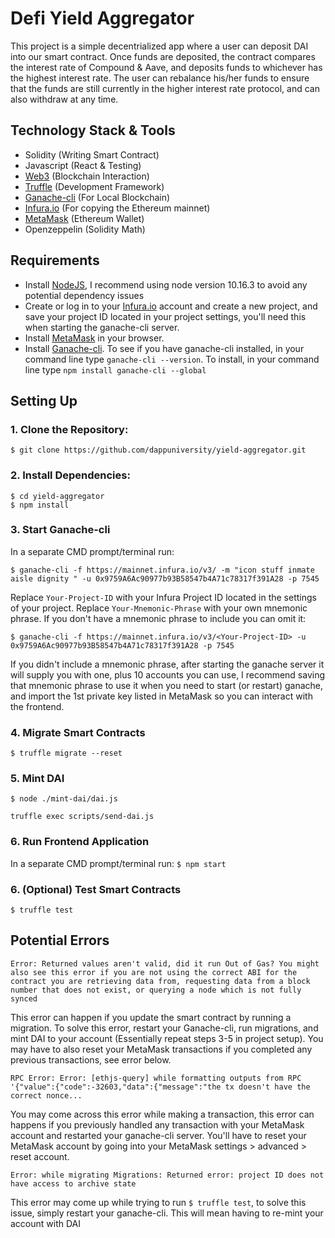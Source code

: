 # Defi Yield Aggregator
This project is a simple decentrialized app where a user can deposit DAI into our smart contract.
Once funds are deposited, the contract compares the interest rate of Compound & Aave, and deposits
funds to whichever has the highest interest rate. The user can rebalance his/her funds to ensure
that the funds are still currently in the higher interest rate protocol, and can also withdraw at
any time.

## Technology Stack & Tools

- Solidity (Writing Smart Contract)
- Javascript (React & Testing)
- [Web3](https://web3js.readthedocs.io/en/v1.5.2/) (Blockchain Interaction)
- [Truffle](https://www.trufflesuite.com/docs/truffle/overview) (Development Framework)
- [Ganache-cli](https://github.com/trufflesuite/ganache) (For Local Blockchain)
- [Infura.io](https://infura.io/) (For copying the Ethereum mainnet)
- [MetaMask](https://metamask.io/) (Ethereum Wallet)
- Openzeppelin (Solidity Math)

## Requirements
- Install [NodeJS](https://nodejs.org/en/), I recommend using node version 10.16.3 to avoid any potential dependency issues
- Create or log in to your [Infura.io](https://infura.io/login) account and create a new project, and save your project ID located in your project settings, you'll need this when starting the ganache-cli server.
- Install [MetaMask](https://metamask.io/) in your browser.
- Install [Ganache-cli](https://github.com/trufflesuite/ganache). To see if you have ganache-cli installed, in your command line type `ganache-cli --version`. To install, in your command line type `npm install ganache-cli --global`

## Setting Up
### 1. Clone the Repository:
`$ git clone https://github.com/dappuniversity/yield-aggregator.git`

### 2. Install Dependencies:
```
$ cd yield-aggregator
$ npm install 
```

### 3. Start Ganache-cli
In a separate CMD prompt/terminal run:
```
$ ganache-cli -f https://mainnet.infura.io/v3/ -m "icon stuff inmate aisle dignity " -u 0x9759A6Ac90977b93B58547b4A71c78317f391A28 -p 7545
```

Replace `Your-Project-ID` with your Infura Project ID located in the settings of your project.
Replace `Your-Mnemonic-Phrase` with your own mnemonic phrase. If you don't have a mnemonic phrase to include you can omit it:
```
$ ganache-cli -f https://mainnet.infura.io/v3/<Your-Project-ID> -u 0x9759A6Ac90977b93B58547b4A71c78317f391A28 -p 7545
```

If you didn't include a mnemonic phrase, after starting the ganache server it will supply you with one, plus 10 accounts you can use,
I recommend saving that mnemonic phrase to use it when you need to start (or restart) ganache, and import the 1st private key listed in MetaMask so you can interact with the frontend.

### 4. Migrate Smart Contracts
`$ truffle migrate --reset`

### 5. Mint DAI
`$ node ./mint-dai/dai.js`

`truffle exec scripts/send-dai.js`

### 6. Run Frontend Application
In a separate CMD prompt/terminal run:
`$ npm start`

### 6. (Optional) Test Smart Contracts
`$ truffle test`

## Potential Errors
```
Error: Returned values aren't valid, did it run Out of Gas? You might also see this error if you are not using the correct ABI for the contract you are retrieving data from, requesting data from a block number that does not exist, or querying a node which is not fully synced
```

This error can happen if you update the smart contract by running a migration. To solve this error, restart your Ganache-cli, run migrations, and mint DAI to your account (Essentially repeat steps 3-5 in project setup). You may have to also reset your MetaMask transactions if you completed any previous transactions, see error below.

```
RPC Error: Error: [ethjs-query] while formatting outputs from RPC '{"value":{"code":-32603,"data":{"message":"the tx doesn't have the correct nonce...
```

You may come across this error while making a transaction, this error can happens if you previously handled any transaction with your MetaMask account and restarted your ganache-cli server. You'll have to reset your MetaMask account by going into your MetaMask settings > advanced > reset account.

```
Error: while migrating Migrations: Returned error: project ID does not have access to archive state
```

This error may come up while trying to run `$ truffle test`, to solve this issue, simply restart your ganache-cli. This will mean having to re-mint your account with DAI
